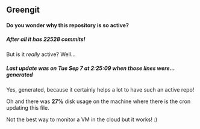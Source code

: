## Greengit

#### Do you wonder why this repository is so active?

##### After all it has 22528 commits!

But is it *really* active? Well...

##### Last update was on Tue Sep 7 at 2:25:09 when those lines were... generated

Yes, generated, because it certainly helps a lot to have such an active repo!

Oh and there was **27%** disk usage on the machine
where there is the cron updating this file.

Not the best way to monitor a VM in the cloud but it works! :)
